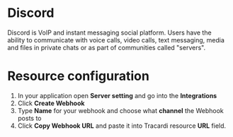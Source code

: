 # Discord

Discord is VoIP and instant messaging social platform. Users have the ability to communicate with voice calls, video
calls, text messaging, media and files in private chats or as part of communities called "servers".

# Resource configuration

1. In your application open __Server setting__ and go into the __Integrations__
2. Click __Create Webhook__
3. Type __Name__ for your webhook and choose what __channel__ the Webhook posts to
4. Click __Copy Webhook URL__ and paste it into Tracardi resource __URL__ field.